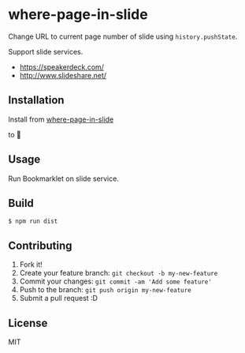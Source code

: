 # where-page-in-slide

Change URL to current page number of slide using `history.pushState`.

Support slide services.

* https://speakerdeck.com/
* http://www.slideshare.net/

## Installation

<div rel="bookmarketlet" href="/where-page-in-slide.js">
Install from <a href="https://azu.github.com/where-page-in-slide/" title="where-page-in-slide">where-page-in-slide</a>
</div>

to :bookmark: 

## Usage

Run Bookmarklet on slide service.


## Build

```
$ npm run dist
```

## Contributing

1. Fork it!
2. Create your feature branch: `git checkout -b my-new-feature`
3. Commit your changes: `git commit -am 'Add some feature'`
4. Push to the branch: `git push origin my-new-feature`
5. Submit a pull request :D

## License

MIT